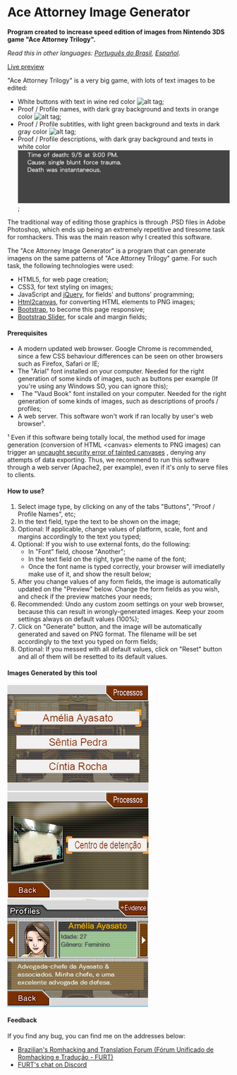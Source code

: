# Ace Attorney Image Generator

**Program created to increase speed edition of images from Nintendo 3DS game "Ace Attorney Trilogy".**

*Read this in other languages: [Português do Brasil](README.pt-br.md), [Español](README.es.md).*

[Live preview](http://www.romhacking.net.br/tools/aaig/)

"Ace Attorney Trilogy" is a very big game, with lots of text images to be edited:

*   White buttons with text in wine red color ![alt tag](img/background_botoes_preenchido.png);
*   Proof / Profile names, with dark gray background and texts in orange color ![alt tag](img/background_nomes_preenchido.png);
*   Proof / Profile subtitles, with light green background and texts in dark gray color ![alt tag](img/background_subtitulos_preenchido.png);
*   Proof / Profile descriptions, with dark gray background and texts in white color ![alt tag](img/background_descricao_fundo_cinza.png);

The traditional way of editing those graphics is through .PSD files in Adobe Photoshop, which ends up being an extremely repetitive and tiresome task for romhackers. This was the main reason why I created this software.

The "Ace Attorney Image Generator" is a program that can generate imagens on the same patterns of "Ace Attorney Trilogy" game. For such task, the following technologies were used:

*   HTML5, for web page creation;
*   CSS3, for text styling on images;
*   JavaScript and [jQuery](https://jquery.com/), for fields' and buttons' programming;
*   [Html2canvas](http://html2canvas.hertzen.com/), for converting HTML elements to PNG images;
*   [Bootstrap](http://getbootstrap.com/), to become this page responsive;
*   [Bootstrap Slider](https://github.com/seiyria/bootstrap-slider), for scale and margin fields;

#### Prerequisites

*   A modern updated web browser. Google Chrome is recommended, since a few CSS behaviour differences can be seen on other browsers such as Firefox, Safari or IE;
*   The "Arial" font installed on your computer. Needed for the right generation of some kinds of images, such as buttons per example (If you're using any Windows SO, you can ignore this);
*   The "Vaud Book" font installed on your computer. Needed for the right generation of some kinds of images, such as descriptions of proofs / profiles;
*   A web server. This software won't work if ran locally by user's web browser¹.

¹ Even if this software being totally local, the method used for image generation (conversion of HTML &lt;canvas&gt; elements to PNG images) can trigger an [uncaught security error of tainted canvases](http://stackoverflow.com/questions/22710627/tainted-canvases-may-not-be-exported) , denying any attempts of data exporting. Thus, we recommend to run this software through a web server (Apache2, per example), even if it's only to serve files to clients.

#### How to use?

1.  Select image type, by clicking on any of the tabs "Buttons", "Proof / Profile Names", etc;
2.  In the text field, type the text to be shown on the image;
3.  Optional: If applicable, change values of platform, scale, font and margins accordingly to the text you typed;
4.  Optional: If you wish to use external fonts, do the following:
    *   In "Font" field, choose "Another";
    *   In the text field on the right, type the name of the font;
    *   Once the font name is typed correctly, your browser will imediatelly make use of it, and show the result below;
5.  After you change values of any form fields, the image is automatically updated on the "Preview" below. Change the form fields as you wish, and check if the preview matches your needs;
6.  Recommended: Undo any custom zoom settings on your web browser, because this can result in wrongly-generated images. Keep your zoom settings always on default values (100%);
7.  Click on "Generate" button, and the image will be automatically generated and saved on PNG format. The filename will be set accordingly to the text you typed on form fields;
8.  Optional: If you messed with all default values, click on "Reset" button and all of them will be resetted to its default values.

#### Images Generated by this tool

![alt tag](img/amostra_1.png)
![alt tag](img/amostra_2.png)
![alt tag](img/amostra_3.png)

#### Feedback

If you find any bug, you can find me on the addresses below:

*   [Brazilian's Romhacking and Translation Forum (Fórum Unificado de Romhacking e Tradução - FURT)](http://www.romhacking.net.br/)
*   [FURT's chat on Discord](https://discord.gg/0V2rK6RK47Okravl)
